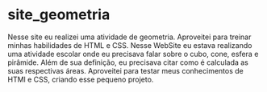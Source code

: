 # site_geometria
Nesse site eu realizei uma atividade de geometria. Aproveitei para treinar minhas habilidades de HTML e CSS.
Nesse WebSite eu estava realizando uma atividade escolar onde eu precisava falar sobre o cubo, cone, esfera e pirâmide.
Além de sua definição, eu precisava citar como é calculada as suas respectivas áreas.
Aproveitei para testar meus conhecimentos de HTMl e CSS, criando esse pequeno projeto.
